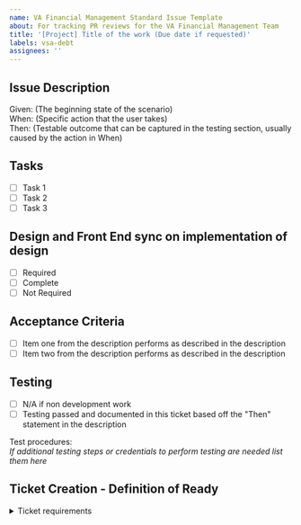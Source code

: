 ```yaml
---
name: VA Financial Management Standard Issue Template
about: For tracking PR reviews for the VA Financial Management Team
title: '[Project] Title of the work (Due date if requested)'
labels: vsa-debt
assignees: ''
---
```

      

## Issue Description
Given: (The beginning state of the scenario)      
When: (Specific action that the user takes)      
Then: (Testable outcome that can be captured in the testing section, usually caused by the action in When)              


## Tasks
- [ ] Task 1
- [ ] Task 2
- [ ] Task 3          

## Design and Front End sync on implementation of design
- [ ] Required
- [ ] Complete
- [ ] Not Required           

## Acceptance Criteria
- [ ] Item one from the description performs as described in the description
- [ ] Item two from the description performs as described in the description      

## Testing
- [ ] N/A if non development work
- [ ] Testing passed and documented in this ticket based off the "Then" statement in the description     

Test procedures:      
*If additional testing steps or credentials to perform testing are needed list them here*    

## Ticket Creation - Definition of Ready
<details><summary>Ticket requirements</summary>
      
- [ ] Description written
- [ ] Tasks defined
- [ ] Acceptance criteria written
- [ ] Testing defined
- [ ] Add Labels
- [ ] Assign Type
- [ ] Assign Priority (Normal = Medium)
- [ ] Assign Group(s)
- [ ] Assign to a Project
- [ ] Attach to an Parent Epic
- [ ] Estimate Points

</details>
